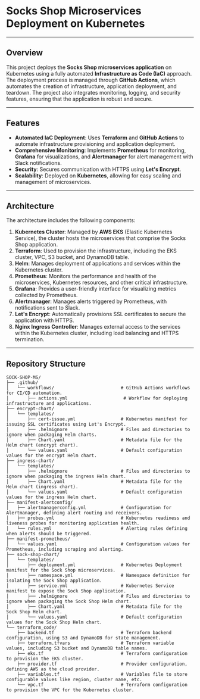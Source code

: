 # Socks Shop Microservices Deployment on Kubernetes

---

## Overview

This project deploys the **Socks Shop microservices application** on Kubernetes using a fully automated **Infrastructure as Code (IaC)** approach. The deployment process is managed through **GitHub Actions**, which automates the creation of infrastructure, application deployment, and teardown. The project also integrates monitoring, logging, and security features, ensuring that the application is robust and secure.

---

## Features

* **Automated IaC Deployment**: Uses **Terraform** and **GitHub Actions** to automate infrastructure provisioning and application deployment.
* **Comprehensive Monitoring**: Implements **Prometheus** for monitoring, **Grafana** for visualizations, and **Alertmanager** for alert management with Slack notifications.
* **Security**: Secures communication with HTTPS using **Let's Encrypt**.
* **Scalability**: Deployed on **Kubernetes**, allowing for easy scaling and management of microservices.

---

## Architecture

The architecture includes the following components:

1.  **Kubernetes Cluster**: Managed by **AWS EKS** (Elastic Kubernetes Service), the cluster hosts the microservices that comprise the Socks Shop application.
2.  **Terraform**: Used to provision the infrastructure, including the EKS cluster, VPC, S3 bucket, and DynamoDB table.
3.  **Helm**: Manages deployment of applications and services within the Kubernetes cluster.
4.  **Prometheus**: Monitors the performance and health of the microservices, Kubernetes resources, and other critical infrastructure.
5.  **Grafana**: Provides a user-friendly interface for visualizing metrics collected by Prometheus.
6.  **Alertmanager**: Manages alerts triggered by Prometheus, with notifications sent to Slack.
7.  **Let's Encrypt**: Automatically provisions SSL certificates to secure the application with HTTPS.
8.  **Nginx Ingress Controller**: Manages external access to the services within the Kubernetes cluster, including load balancing and HTTPS termination.

---

## Repository Structure

```plaintext
SOCK-SHOP-MS/
├── .github/
│   └── workflows/                         # GitHub Actions workflows for CI/CD automation.
│       ├── actions.yml                     # Workflow for deploying infrastructure and applications.                 
├── encrypt-chart/
│   └── templates/
│       ├── cert-issue.yml                 # Kubernetes manifest for issuing SSL certificates using Let's Encrypt.
│       ├── .helmignore                    # Files and directories to ignore when packaging Helm charts.
│       ├── Chart.yaml                     # Metadata file for the Helm chart (encrypt chart).
│       └── values.yaml                    # Default configuration values for the encrypt Helm chart.
├── ingress-chart/
│   └── templates/
│       ├── .helmignore                    # Files and directories to ignore when packaging the ingress Helm chart.
│       ├── Chart.yaml                     # Metadata file for the Helm chart (ingress chart).
│       └── values.yaml                    # Default configuration values for the ingress Helm chart.
├── manifest-alertconfig/
│   ├── alertmanagerconfig.yml             # Configuration for Alertmanager, defining alert routing and receivers.
│   ├── probes.yml                         # Kubernetes readiness and liveness probes for monitoring application health.
│   └── rules.yml                          # Alerting rules defining when alerts should be triggered.
├── manifest-prometheus/
│   └── values.yaml                        # Configuration values for Prometheus, including scraping and alerting.
├── sock-shop-chart/
│   └── templates/
│       ├── deployment.yml                 # Kubernetes Deployment manifest for the Sock Shop microservices.
│       ├── namespace.yml                  # Namespace definition for isolating the Sock Shop application.
│       ├── service.yml                    # Kubernetes Service manifest to expose the Sock Shop application.
│       ├── .helmignore                    # Files and directories to ignore when packaging the Sock Shop Helm chart.
│       ├── Chart.yaml                     # Metadata file for the Sock Shop Helm chart.
│       └── values.yaml                    # Default configuration values for the Sock Shop Helm chart.
└── terraform_code/
    ├── backend.tf                         # Terraform backend configuration, using S3 and DynamoDB for state management.
    ├── terraform.tfvars                   # Terraform variable values, including S3 bucket and DynamoDB table names.
    ├── eks.tf                             # Terraform configuration to provision the EKS cluster.
    ├── provider.tf                        # Provider configuration, defining AWS as the cloud provider.
    ├── variables.tf                       # Variables file to store configurable values like region, cluster name, etc.
    └── vpc.tf                             # Terraform configuration to provision the VPC for the Kubernetes cluster.